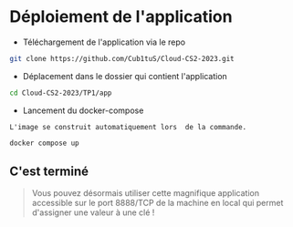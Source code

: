 # Déploiement de l'application

* Téléchargement de l'application via le repo

```bash
git clone https://github.com/Cub1tuS/Cloud-CS2-2023.git
```

* Déplacement dans le dossier qui contient l'application

```bash
cd Cloud-CS2-2023/TP1/app
```

* Lancement du docker-compose

`L'image se construit automatiquement lors  de la commande.`

```bash
docker compose up
```

## C'est terminé

> Vous pouvez désormais utiliser cette magnifique application accessible sur le port 8888/TCP de la machine en local qui permet d'assigner une valeur à une clé !
